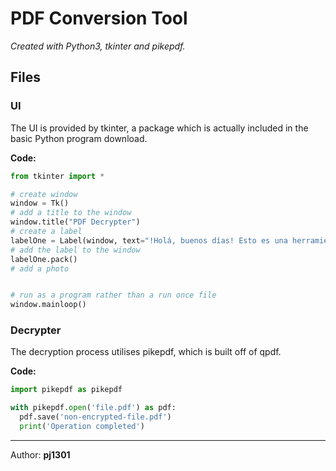 # PDF Conversion Tool

_Created with Python3, tkinter and pikepdf._

## Files

### UI
The UI is provided by tkinter, a package which is actually included in the basic Python program download.

**Code:**
```python
from tkinter import *

# create window
window = Tk()
# add a title to the window
window.title("PDF Decrypter")
# create a label
labelOne = Label(window, text="!Holá, buenos días! Esto es una herramienta para convertir archivos PDF. Por favor, elige un archivo para convertir:")
# add the label to the window
labelOne.pack()
# add a photo


# run as a program rather than a run once file
window.mainloop()
```

### Decrypter
The decryption process utilises pikepdf, which is built off of qpdf. 

**Code:**
```python
import pikepdf as pikepdf

with pikepdf.open('file.pdf') as pdf:
  pdf.save('non-encrypted-file.pdf')
  print('Operation completed')
```

*******************

Author: **pj1301** 